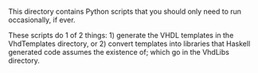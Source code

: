This directory contains Python scripts that you should only 
need to run occasionally, if ever. 

These scripts do 1 of 2 things:
    1) generate the VHDL templates in the VhdTemplates directory, or
    2) convert templates into libraries that Haskell generated code
       assumes the existence of; which go in the VhdLibs directory.


